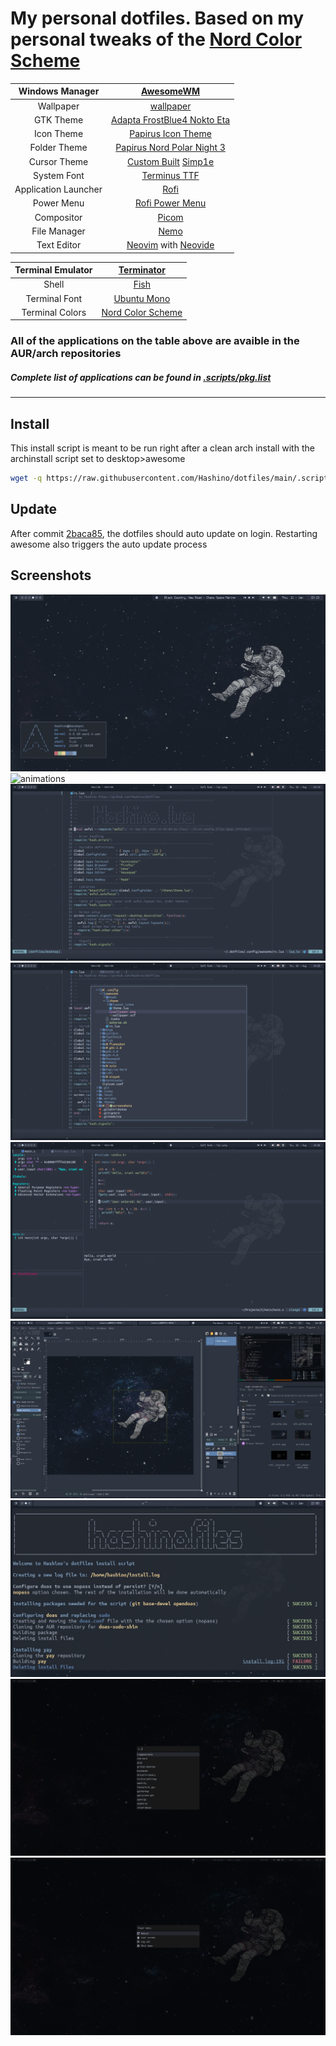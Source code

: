 # My personal dotfiles. Based on my personal tweaks of the [Nord Color Scheme](https://www.nordtheme.com/docs/colors-and-palettes)

| Windows Manager       | [AwesomeWM](https://awesomewm.org/) |
| :---:                 | :---:                       |
| Wallpaper             | [wallpaper](.config/awesome/theme/wallpaper.png) |
| GTK Theme             | [Adapta FrostBlue4 Nokto Eta](https://github.com/Adapta-Projects/Adapta-Nord) |
| Icon Theme            | [Papirus Icon Theme](https://github.com/PapirusDevelopmentTeam/papirus-icon-theme) |
| Folder Theme          | [Papirus Nord Polar Night 3](https://github.com/Adapta-Projects/Papirus-Nord) |
| Cursor Theme          | [Custom Built](https://gitlab.com/zoli111/cursor-generator) [Simp1e](https://www.pling.com/p/1405210) |
| System Font           | [Terminus TTF](http://terminus-font.sourceforge.net/) |
| Application Launcher  | [Rofi](https://github.com/davatorium/rofi) |
| Power Menu            | [Rofi Power Menu](https://github.com/jluttine/rofi-power-menu) |
| Compositor            | [Picom](https://github.com/yshui/picom) |
| File Manager          | [Nemo](https://github.com/linuxmint/nemo) |
| Text Editor           | [Neovim](https://github.com/neovim/neovim) with [Neovide](https://github.com/neovide/neovide) |

| Terminal Emulator     | [Terminator](https://archlinux.org/packages/extra/any/terminator/) |
| :---:                 | :---:                         |
| Shell                 | [Fish](https://github.com/fish-shell/fish-shell) |
| Terminal Font         | [Ubuntu Mono](https://design.ubuntu.com/font/) |
| Terminal Colors       | [Nord Color Scheme](https://www.nordtheme.com/ports) |

### All of the applications on the table above are avaible in the AUR/arch repositories
##### Complete list of applications can be found in [.scripts/pkg.list](.scripts/pkg.list)

---
## Install

This install script is meant to be run right after a clean arch install with the archinstall script set to desktop>awesome
```bash
wget -q https://raw.githubusercontent.com/Hashino/dotfiles/main/.scripts/install_dotfiles.sh && chmod +x install_dotfiles.sh && ./install_dotfiles.sh && rm -f ~/.bash_history && rm -f .wget-hsts && killall Xorg
```

## Update

After commit [2baca85](https://github.com/Hashino/dotfiles/commit/2baca85b2871d204b779bf2e5d7e2800e8de7c01), the dotfiles should auto update on login. Restarting
awesome also triggers the auto update process

## Screenshots
![simple bg](screenshots/print1.png)
![animations](screenshots/animations.gif)
![neovim1](screenshots/print2.png)
![neovim2](screenshots/print3.png)
![neovim3](screenshots/print4.png)
![gtk](screenshots/print5.png)
![install script](screenshots/print6.png)
![rofi laucher](screenshots/rofi_launcher.png)
![rofi power-menu](screenshots/rofi_power-menu.png)
